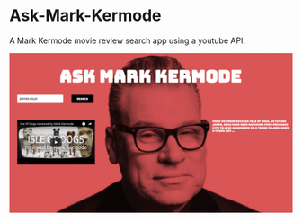 # Ask-Mark-Kermode

A Mark Kermode movie review search app using a youtube API.

![alt text](images/screenShot.png)
